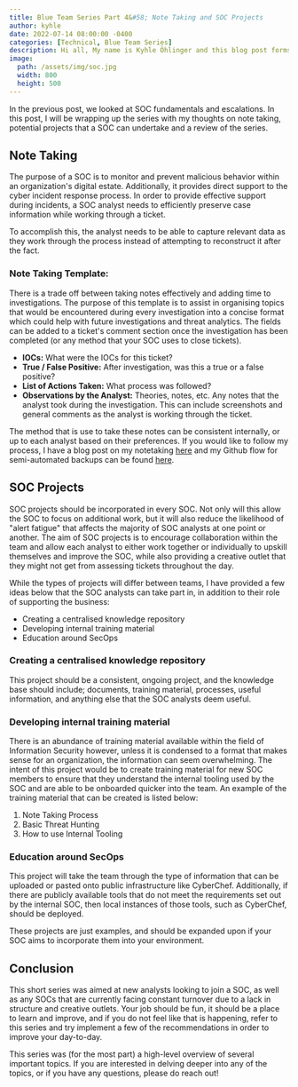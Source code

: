 ```yaml
---
title: Blue Team Series Part 4&#58; Note Taking and SOC Projects
author: kyhle
date: 2022-07-14 08:00:00 -0400
categories: [Technical, Blue Team Series]
description: Hi all, My name is Kyhle Öhlinger and this blog post forms part of my personal blog. If you enjoy any of the posts, feel free to reach out and let me know :) 
image:
  path: /assets/img/soc.jpg
  width: 800
  height: 500
---
```


In the previous post, we looked at SOC fundamentals and escalations. In this post, I will be wrapping up the series with my thoughts on note taking, potential projects that a SOC can undertake and a review of the series. 

## Note Taking

The purpose of a SOC is to monitor and prevent malicious behavior within an organization's digital estate. Additionally, it provides direct support to the cyber incident response process. In order to provide effective support during incidents, a SOC analyst needs to efficiently preserve case information while working through a ticket. 

To accomplish this, the analyst needs to be able to capture relevant data as they work through the process instead of attempting to reconstruct it after the fact.

### Note Taking Template:
There is a trade off between taking notes effectively and adding time to investigations. The purpose of this template is to assist in organising topics that would be encountered during every investigation into a concise format which could help with future investigations and threat analytics. The fields can be added to a ticket's comment section once the investigation has been completed (or any method that your SOC uses to close tickets).
* **IOCs:** What were the IOCs for this ticket?
* **True / False Positive:** After investigation, was this a true or a false positive?
* **List of Actions Taken:** What process was followed?
* **Observations by the Analyst:** Theories, notes, etc. Any notes that the analyst took during the investigation. This can include screenshots and general comments as the analyst is working through the ticket.

The method that is use to take these notes can be consistent internally, or up to each analyst based on their preferences. If you would like to follow my process, I have a blog post on my notetaking [here](https://ohlinger.co/posts/new-notetaking-tools/) and my Github flow for semi-automated backups can be found [here](https://ohlinger.co/posts/github-flow/).


## SOC Projects
SOC projects should be incorporated in every SOC. Not only will this allow the SOC to focus on additional work, but it will also reduce the likelihood of "alert fatigue" that affects the majority of SOC analysts at one point or another. The aim of SOC projects is to encourage collaboration within the team and allow each analyst to either work together or individually to upskill themselves and improve the SOC, while also providing a creative outlet that they might not get from assessing tickets throughout the day. 

While the types of projects will differ between teams, I have provided a few ideas below that the SOC analysts can take part in, in addition to their role of supporting the business: 
 
* Creating a centralised knowledge repository
* Developing internal training material
* Education around SecOps

### Creating a centralised knowledge repository

This project should be a consistent, ongoing project, and the knowledge base should include; documents, training material, processes, useful information, and anything else that the SOC analysts deem useful. 

### Developing internal training material

There is an abundance of training material available within the field of Information Security however, unless it is condensed to a format that makes sense for an organization, the information can seem overwhelming. The intent of this project would be to create training material for new SOC members to ensure that they understand the internal tooling used by the SOC and are able to be onboarded quicker into the team. An example of the training material that can be created is listed below:
 
1. Note Taking Process
2. Basic Threat Hunting	
3. How to use Internal Tooling	

### Education around SecOps

This project will take the team through the type of information that can be uploaded or pasted onto public infrastructure like CyberChef. Additionally, if there are publicly available tools that do not meet the requirements set out by the internal SOC, then local instances of those tools, such as CyberChef, should be deployed. 

These projects are just examples, and should be expanded upon if your SOC aims to incorporate them into your environment.
 
## Conclusion

This short series was aimed at new analysts looking to join a SOC, as well as any SOCs that are currently facing constant turnover due to a lack in structure and creative outlets. Your job should be fun, it should be a place to learn and improve, and if you do not feel like that is happening, refer to this series and try implement a few of the recommendations in order to improve your day-to-day. 

This series was (for the most part) a high-level overview of several important topics. If you are interested in delving deeper into any of the topics, or if you have any questions, please do reach out!